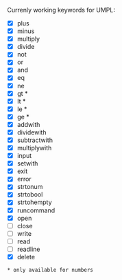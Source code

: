 Currenly working keywords for UMPL:
- [x] plus
- [x] minus
- [x] multiply
- [x] divide
- [x] not
- [x] or
- [x] and
- [x] eq
- [x] ne 
- [x] gt *
- [x] lt *
- [x] le *
- [x] ge *
- [x] addwith
- [x] dividewith
- [x] subtractwith
- [x] multiplywith
- [x] input
- [x] setwith
- [x] exit
- [x] error
- [x] strtonum
- [x] strtobool
- [x] strtohempty
- [x] runcommand
- [x] open
- [ ] close
- [ ] write
- [ ] read
- [ ] readline
- [x] delete

`* only available for numbers`